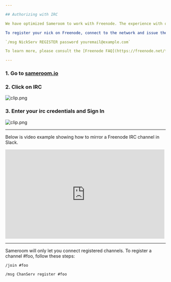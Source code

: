 ```yaml
---

## Authorizing with IRC

We have optimized Sameroom to work with Freenode. The experience with other networks may vary—please let us know if you're experiencing any issues.

To register your nick on Freenode, connect to the network and issue the following:

`/msg NickServ REGISTER password youremail@example.com`

To learn more, please consult the [Freenode FAQ](https://freenode.net/faq.shtml#registering).

---
```


### 1. Go to <a href="https://sameroom.io" target="_blank">sameroom.io</a>

### 2. Click on IRC
![clip.png](https://in.kato.im/246fb68b38147c229a9e70ebb351c6695d57b0c316b79fe7e650e975dc9feb30/clip.png)

### 3. Enter your irc credentials and Sign In
![clip.png](https://in.kato.im/a2418ce195c6aa81abb7ce61fbd695f7e931e6bade5696e24d1b84d9c0c5e21e/clip.png)

---

Below is video example showing how to mirror a Freenode IRC channel in Slack.

<iframe src="https://player.vimeo.com/video/125378136" width="500" height="281" frameborder="0" webkitallowfullscreen mozallowfullscreen allowfullscreen></iframe>

---

Sameroom will only let you connect registered channels. To register a channel #foo, follow these steps:

`/join #foo`

`/msg ChanServ register #foo`
